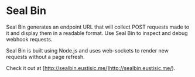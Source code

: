 # Seal Bin

Seal Bin generates an endpoint URL that will collect POST requests made to it and display them in a readable format.
Use Seal Bin to inspect and debug webhook requests.

Seal Bin is built using Node.js and uses web-sockets to render new requests without a page refresh.

Check it out at [http://sealbin.eustisic.me/]http://sealbin.eustisic.me/).
